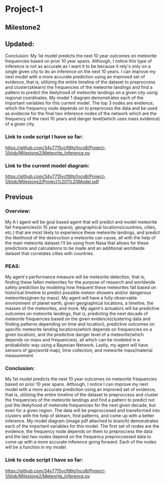# Project-1
## Milestone2
## Updated:
Conclusion:
My 1st model predicts the next 10 year outcomes on meteorite frequencies based on prior 10 year spans. Although, I notice this type of inference is not as accurate as I want it to be because it rely's only on a single given city to do an inference on the next 10 years. I can improve my next model with a more accurate prediction using an improved set of evidence, that is, utilizing the entire timeline of the dataset to preproccess and cluster(sklearn) the frequencies of the meteorite landings and find a pattern to predict the likelyhood of meteorite landings on a given city using regional coordinates. My model 1 diagram demonstrates each of the important variables for this current model. The top 3 nodes are evidence, which the frequency node depends on to preprocess the data and be used as evidecne for the final two inference nodes of the network which are the frequency of the next 10 years and danger level(which uses mass evidence) of a given city. 

### Link to code script I have so far:
https://github.com/34y7715ycft8tg1nco8/Project-1/blob/Milestone2/Meteorite_Inference.py
### Link to the current model diagram:
https://github.com/34y7715ycft8tg1nco8/Project-1/blob/Milestone2/Project%201%20Model.pdf


## Previous
### Overview:
My A.I agent will be goal based agent that will predict and model meteorite fall frequencies(in 10 year spans), geographical locations(countries, cities, etc.) that are most likely to experience these meteorite landings, and predict the likelihood of the destruction a meteorite can cause, all with the help of the main meteorite dataset I'll be using from Nasa that allows for these predictions and calculations to be made and an additional worldwide dataset that correlates cities with countries.

### PEAS:
My agent's performance measure will be meteorite detection, that is, finding these fallen meteorites for the purpose of research and worldwide safely prediction by modeling how frequent these meteorites fall based on historical timeline to predict possible meteor showers and/or dangerous meteorites(given by mass). My agent will have a fully observable environment of planet earth, given geographical locations, a timeline, the masses of the meteorites, and more. My agent's actuators will be predictive outcomes on meteorite landings, that is, predicting the next decade of meteorite frequencies based on the given evidence(clustering data and finding patterns depending on time and location), predictive outcomes on specific meteorite landing locations(which depends on frequencies on a given location), and the predictive danger level of a meteorite(which depends on mass and frequencies), all which can be modeled in a probabilistic way using a Bayesian Network. Lastly, my agent will have sensors of gps(world map), time collection, and meteorite mass/material measurement.

### Conclusion:
My 1st model predicts the next 10 year outcomes on meteorite frequencies based on prior 10 year spans. Although, I notice I can improve my next model with a more accurate prediction using an improved set of evidence, that is, utilizing the entire timeline of the dataset to preproccess and cluster the frequencies of the meteorite landings and find a pattern to predict not just the likelyhood of meteroite frequencies for the next given decade, but even for a given region. The data will be preproccesed and transformed into clusters with the help of sklearn, find patterns, and come up with a better inference. My model diagram (image pdf attached to branch) demonstrates each of the important variables for this model. The first set of nodes are the evidence, the frequency node depends on them to preproccess the data and the last two nodes depend on the frequency preproccessed data to come up with a more accurate inference going forward. Each of the nodes will be a function in my model.

### Link to code script I have so far:
https://github.com/34y7715ycft8tg1nco8/Project-1/blob/Milestone2/Meteorite_Inference.py
